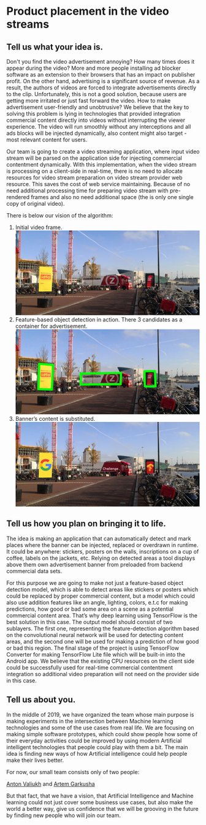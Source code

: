 # Product placement in the video streams
## Tell us what your idea is.

Don't you find the video advertisement annoying? How many times does it appear during the video? More and more people installing ad blocker software as an extension to their browsers that has an impact on publisher profit.  On the other hand, advertising is a significant source of revenue. As a result, the authors of videos are forced to integrate advertisements directly to the clip. Unfortunately, this is not a good solution, because users are getting more irritated or just fast forward the video. How to make advertisement user-friendly and unobtrusive? We believe that the key to solving this problem is lying in technologies that provided integration commercial content directly into videos without interrupting the viewer experience. The video will run smoothly without any interceptions and all ads blocks will be injected dynamically, also content might also target - most relevant content for users.

Our team is going to create a video streaming application, where input video stream will be parsed on the application side for injecting commercial contentment dynamically. With this implementation, when the video stream is processing on a client-side in real-time, there is no need to allocate resources for video stream preparation on video stream provider web resource. This saves the cost of web service maintaining. Because of no need additional processing time for preparing video stream with pre-rendered frames and also no need additional space (the is only one single copy of original video). 

There is below our vision of the algorithm:

1. Initial video frame.
![](assets/_A.jpeg)
2. Feature-based object detection in action.  There 3 candidates as a container for advertisement.
![](assets/_B.jpg)
3. Banner’s content is substituted.
![](assets/_C.jpeg)

## Tell us how you plan on bringing it to life. 

The idea is making an application that can automatically detect and mark places where the banner can be injected, replaced or overdrawn in runtime. It could be anywhere: stickers, posters on the walls, inscriptions on a cup of coffee, labels on the jackets, etc. Relying on detected areas a tool displays above them own advertisement banner from preloaded from backend commercial data sets.

For this purpose we are going to make not just a feature-based object detection model, which is able to detect areas like stickers or posters which could be replaced by proper commercial content, but a model which could also use addition features like an angle, lighting, colors, e.t.c for making predictions, how good or bad some area on a scene as a potential commercial content area. That’s why deep learning using TensorFlow is the best solution in this case. The output model should consist of two sublayers. The first one, representing the feature-detection algorithm based on the convolutional neural network will be used for detecting content areas, and the second one will be used for making a prediction of how good or bad this region. The final stage of the project is using TensorFlow Converter for making TensorFlow Lite file which will be built-in into the Android app. We believe that the existing CPU resources on the client side could be successfully used for real-time commercial contentment integration so additional video preparation will not need on the provider side in this case. 


## Tell us about you.

In the middle of 2019, we have organized the team whose main purpose is making experiments in the intersection between Machine learning technologies and some of the use cases from real life. We are focusing on making simple software prototypes, which could show people how some of their everyday activities could be improved by using modern Artificial intelligent technologies that people could play with them a bit. The main idea is finding new ways of how Artificial intelligence could help people make their lives better. 

For now, our small team consists only of two people:

[Anton Valiukh](https://ua.linkedin.com/in/valiuh) and [Artem Garkusha](https://nl.linkedin.com/in/artemgarkusha)

But that fact, that we have a vision, that Artificial Intelligence and Machine learning could not just cover some business use cases, but also make the world a better way, give us confidence that we will be grooving in the future by finding new people who will join our team. 




